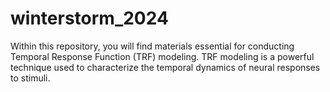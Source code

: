 # winterstorm_2024
Within this repository, you will find materials essential for conducting Temporal Response Function (TRF) modeling. TRF modeling is a powerful technique used to characterize the temporal dynamics of neural responses to stimuli.

